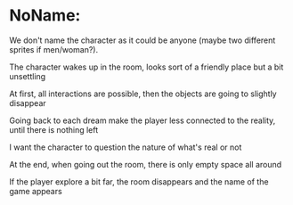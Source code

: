 # NoName:

We don't name the character as it could be anyone (maybe two different sprites if men/woman?).

The character wakes up in the room, looks sort of a friendly place but a bit unsettling

At first, all interactions are possible, then the objects are going to slightly disappear



Going back to each dream make the player less connected to the reality, until there is nothing left



I want the character to question the nature of what's real or not



At the end, when going out the room, there is only empty space all around

If the player explore a bit far, the room disappears and the name of the game appears

